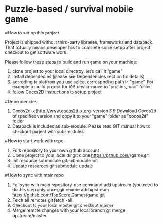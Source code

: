 # Puzzle-based / survival mobile game


#How to set up this project

Project is shipped without third-party libraries, frameworks and datapack.
That actually means developer has to complete some setup after project checkout to
get software work.

Please follow these steps to build and run game on your machine:

1. clone project to your local directroy, let's call it "game"
2. install dependecies (please see Dependencies section for details)
3. accroding to platfrom you use select correspnding path in "game". 
    For example to build project for IOS device move to "proj.ios_mac" folder
4. follow Cocos2D instructions to setup project

#Dependencies

1. Cocos2d-x (http://www.cocos2d-x.org) version _3.9_
  Download Cocos2d of specified version and copy it to your "game" folder as "cocos2d" folder
2. Datapack is included as sub-module. Please read GIT manual how to checkout porject with sub-modules

#How to start work with repo

1. Fork repository to your own github account
2. Clone project to your local dir
	git clone https://github.com/<your github acc>/game.git
3. Init resource submodule
	git submodule init
4. Update resources
	git submodule update

#How to sync with main repo

1. For sync with main repository, use command add upstream (you need to do this step only once)
	git remote add upstream https://github.com/TopSecretGames/game.git
2. Fetch all remotes
	git fetch -all
3. Checkout to your local master
	git checkout master
4. Merge remote changes with your local branch
	git merge upstream/master


